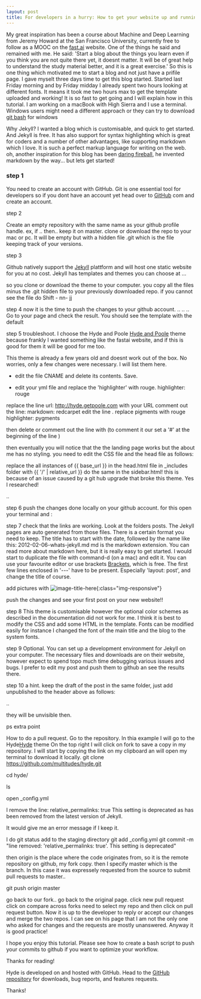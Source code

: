 ```yaml
---
layout: post
title: For developers in a hurry: How to get your website up and running with Jekyll and GitHub hosting 
---
```


My great inspiration has been a course about Machine and Deep Learning from Jeremy Howard at the San Francisco University, currently free to follow as a MOOC on the [fast.ai](http://) website. One of the things he said and remained with me. He said: 'Start a blog about the things you learn even if you think you are not quite there yet, it doesnt matter. It will be of great help to understand the study material better, and it is a great exercise.'
So this is one thing which motivated me to start a blog and not just have a prifile page. I gave myselt three days time to get this blog started. Started last Friday morning and by Friday midday I already spent two hours looking at different fonts. It means it took me two hours max to get the template uploaded and working! It is so fast to get going and I will explain how in this tutorial.
I am working on a macBook with High Sierra and I use a terminal. Windows users might need a different approach or they can try to download [git bash](https://gitforwindows.org) for windows 

Why Jekyll? I wanted a blog which is customisable, and quick to get started. And Jekyll is free. It has also support for syntax highlighting which is great for coders and a number of other advantages, like supporting markdown which I love. It is such a perfect markup language for writing on the web.
oh, another inspiration for this blog has been [daring fireball](http://), he invented markdown by the way... but lets get started! 

### step 1

You need to create an account with GitHub. Git is one essential tool for developers so if you dont have an account yet head over to [GitHub](http://) com and create an account.

step 2

Create an empty repository with the same name as your github profile handle.
ex, if .. then.. 
keep it on master. clone or download the repo to your mac or pc. It will be empty but with a hidden file .git which is the file keeping track of your versions.

step 3

Github natively support the [Jekyll](http://jekyllrb.com) plattform and will host one static website for you at no cost. Jekyll has templates and themes you can choose at ...

so you clone or download the theme to your computer. you copy all the files minus the .git hidden file to your previously downloaded repo.
if you cannot see the file do Shift - nn- jj

step 4
now it is the time to push the changes to your github account.
..
..
..
Go to your page and check the result. You should see the template with the default

step 5
troubleshoot. I choose the Hyde and Poole [Hyde and Poole](http://) theme because frankly I wanted something like the fastai website, and if this is good for them it will be good for me too.

This theme is already a few years old and doesnt work out of the box. No worries, only a few changes were necessary.
I will list them here. 
- edit the file CNAME and delete its contents. Save.

- edit your yml file and replace the 'highlighter' with rouge. 
highlighter:      rouge

replace the line 
url:              http://hyde.getpoole.com
with your URL
comment out the line: markdown:         redcarpet
edit the line . replace pigments with rouge
highlighter:      pygments

then delete or comment out the line with (to comment it our set a '#' at the beginning of the line )


then eventually you will notice that the the landing page works but the about me has no styling. you need to edit the CSS file and the head file as follows:

replace the all instances of {{ base_url }} in the head.html file in _includes folder with {{ '/' | relative_url }} 
do the same in the sidebar.html!
this is because of an issue caused by a git hub upgrade that broke this theme. Yes I researched!

..

step 6
push the changes done locally on your github account. for this 
open your terminal and :


step 7 
check that the links are working. Look at the folders posts.
The Jekyll pages are auto generated from those files. There is a certain format you need to keep. The title has to start with the date, followed by the name like this:
2012-02-06-whats-jekyll.md
md is the markdown extension. You can read more about markdown here, but it is really easy to get started.
I would start to duplicate the file with command-d (on a mac) and edit it. You can use your favourite editor or use brackets [Brackets](http://jekyllrb.com), which is free. The first few lines enclosed in '---' have to be present. Especially 'layout: post', and change the title of course.

add pictures with
![image-title-here](/path/to/image.jpg){:class="img-responsive"}

push the changes and see your first post on your new website!!


step 8 
This theme is customisable however the optional color schemes as described in the documentation  did not work for me. I think it is best to modify the CSS and add some HTML in the template. Fonts can be modified easily for instance I changed the font of the main title and the blog to the system fonts.  

step 9
Optional. You can set up a development environment for Jekyll on your computer. The necessary files and downloads are on their website, however expect to spend topo much time debugging various issues and bugs. I prefer to edit my post and push them to github an see the results there. 

step 10 a hint.
keep the draft of the post in the same folder, just add unpublished to the header above as follows:

..

they will be unvisible then.

ps extra point

How to do a pull request.
Go to the repository. In thia example I will go to the Hyde[Hyde](https://github.com/poole/hyde) theme
On the top right I will click on fork to save a copy in my repository.
I will start by copying the link on my clipboard an will open my terminal to download it locally.
git clone https://github.com/multitudes/hyde.git

cd hyde/

ls

open _config.yml 

I remove the line: relative_permalinks: true 
This setting is deprecated as has been removed from the latest version of Jekyll.

It would give me an error message if I keep it.

I do git status
add to the staging directory
git add _config.yml 
git commit -m "line removed: 'relative_permalinks: true'. This setting is deprecated" 

then 
origin is the place where the code originates from, so it is the remote repository on github, my fork copy. then I specify master which is the branch. In this case it was expressely requested from the source to submit pull requests to master..


git push origin master

go back to our fork.. go back to the original page.
click new pull request
click on compare across forks
need to select my repo and then click on pull request button.
Now it is up to the developer to reply or accept our changes and merge the two repos.
I can see on his page that I am not the only one who asked for changes and the requests are mostly unanswered. Anyway it is good practice!


I hope you enjoy this tutorial. Please see how to create a bash script to push your commits to github if you want to optimize your workflow.
 



Thanks for reading!

Hyde is developed on and hosted with GitHub. Head to the <a href="https://github.com/poole/hyde">GitHub repository</a> for downloads, bug reports, and features requests.

Thanks!
